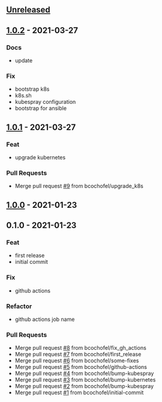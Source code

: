 <a name="unreleased"></a>
## [Unreleased]


<a name="1.0.2"></a>
## [1.0.2] - 2021-03-27
### Docs
- update

### Fix
- bootstrap k8s
- k8s.sh
- kubespray configuration
- bootstrap for ansible


<a name="1.0.1"></a>
## [1.0.1] - 2021-03-27
### Feat
- upgrade kubernetes

### Pull Requests
- Merge pull request [#9](https://github.com/bcochofel/vagrant-kubespray/issues/9) from bcochofel/upgrade_k8s


<a name="1.0.0"></a>
## [1.0.0] - 2021-01-23

<a name="0.1.0"></a>
## 0.1.0 - 2021-01-23
### Feat
- first release
- initial commit

### Fix
- github actions

### Refactor
- github actions job name

### Pull Requests
- Merge pull request [#8](https://github.com/bcochofel/vagrant-kubespray/issues/8) from bcochofel/fix_gh_actions
- Merge pull request [#7](https://github.com/bcochofel/vagrant-kubespray/issues/7) from bcochofel/first_release
- Merge pull request [#6](https://github.com/bcochofel/vagrant-kubespray/issues/6) from bcochofel/some-fixes
- Merge pull request [#5](https://github.com/bcochofel/vagrant-kubespray/issues/5) from bcochofel/github-actions
- Merge pull request [#4](https://github.com/bcochofel/vagrant-kubespray/issues/4) from bcochofel/bump-kubespray
- Merge pull request [#3](https://github.com/bcochofel/vagrant-kubespray/issues/3) from bcochofel/bump-kubernetes
- Merge pull request [#2](https://github.com/bcochofel/vagrant-kubespray/issues/2) from bcochofel/bump-kubespray
- Merge pull request [#1](https://github.com/bcochofel/vagrant-kubespray/issues/1) from bcochofel/initial-commit


[Unreleased]: https://github.com/bcochofel/vagrant-kubespray/compare/1.0.2...HEAD
[1.0.2]: https://github.com/bcochofel/vagrant-kubespray/compare/1.0.1...1.0.2
[1.0.1]: https://github.com/bcochofel/vagrant-kubespray/compare/1.0.0...1.0.1
[1.0.0]: https://github.com/bcochofel/vagrant-kubespray/compare/0.1.0...1.0.0
